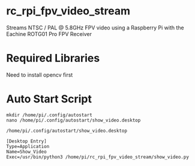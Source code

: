 # rc_rpi_fpv_video_stream
Streams NTSC / PAL @ 5.8GHz FPV video using a Raspberry Pi with the Eachine ROTG01 Pro FPV Receiver

# Required Libraries
Need to install opencv first

# Auto Start Script
```
mkdir /home/pi/.config/autostart
nano /home/pi/.config/autostart/show_video.desktop
```
`/home/pi/.config/autostart/show_video.desktop`
```
[Desktop Entry]
Type=Application
Name=Show_Video
Exec=/usr/bin/python3 /home/pi/rc_rpi_fpv_video_stream/show_video.py
```

